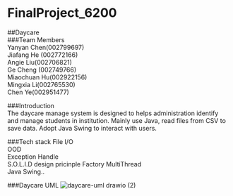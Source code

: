 # FinalProject_6200  
##Daycare  
###Team Members   
Yanyan Chen(002799697)  
Jiafang He (002772166)  
Angie Liu(002706821)  
Ge Cheng (002749766)  
Miaochuan Hu(002922156)  
Mingxia Li(002765530)  
Chen Ye(002951477)  

###Introduction  
The daycare manage system is designed to helps administration identify and manage students in institution. Mainly use Java, read files from CSV to save data. Adopt Java Swing to interact with users.

###Tech stack
File I/O  
OOD  
Exception Handle  
S.O.L.I.D design pricinple
Factory 
MultiThread  
Java Swing..

###Daycare UML
![daycare-uml drawio (2)](https://user-images.githubusercontent.com/66103633/206477692-21e1ac0e-7e3e-49b8-810c-7aec39ec44ee.png)
